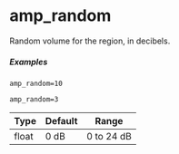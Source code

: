 ---
---
# amp_random

Random volume for the region, in decibels.

##### Examples

```
amp_random=10

amp_random=3
```

| Type  | Default | Range      |
| ---   | ---     | ---        |
| float | 0 dB    | 0 to 24 dB |
